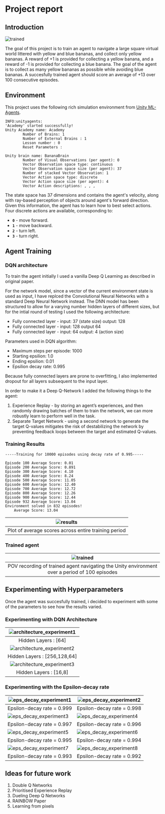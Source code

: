 # Project report

## Introduction

![trained](images/banana-intro.gif) 

The goal of this project is to train an agent to navigate a large square virtual world littered with yellow and blue bananas, and collect only yellow bananas. A reward of +1 is provided for collecting a yellow banana, and a reward of -1 is provided for collecting a blue banana. The goal of the agent is to collect as many yellow bananas as possible while avoiding blue bananas. A succesfully trained agent should score an average of +13 over 100 consecutive episodes. 


## Environment

This project uses the following rich simulation environment from [Unity ML-Agents](https://github.com/Unity-Technologies/ml-agents).

```
INFO:unityagents:
'Academy' started successfully!
Unity Academy name: Academy
        Number of Brains: 1
        Number of External Brains : 1
        Lesson number : 0
        Reset Parameters :
		
Unity brain name: BananaBrain
        Number of Visual Observations (per agent): 0
        Vector Observation space type: continuous
        Vector Observation space size (per agent): 37
        Number of stacked Vector Observation: 1
        Vector Action space type: discrete
        Vector Action space size (per agent): 4
        Vector Action descriptions: , , , 
```

The state space has 37 dimensions and contains the agent's velocity, along with ray-based perception of objects around agent's forward direction.  Given this information, the agent has to learn how to best select actions.  Four discrete actions are available, corresponding to:
- **`0`** - move forward.
- **`1`** - move backward.
- **`2`** - turn left.
- **`3`** - turn right.


## Agent Training

### DQN architecture

To train the agent initially I used a vanilla Deep Q Learning as described in original paper. 

For the network model, since a vector of the current environment state is used as input, I have replced the Convolutional Neural Networks with a standard Deep Neural Network instead. The DNN model has been structured to allow for a varying number hidden layers of different sizes, but for the intial round of testing I used the following architecture:

- Fully connected layer - input: 37 (state size) output: 128
- Fully connected layer - input: 128 output 64
- Fully connected layer - input: 64 output: 4 (action size)

Parameters used in DQN algorithm:

- Maximum steps per episode: 1000
- Starting epsilion: 1.0
- Ending epsilion: 0.01
- Epsilion decay rate: 0.995

Because fully connected layers are prone to overfitting, I also implemented dropout for all layers subsequent to the input layer.

In order to make it a Deep Q-Network I added the following things to the agent:
1. Experience Replay - by storing an agent’s experiences, and then randomly drawing batches of them to train the network, we can more robustly learn to perform well in the task.
2. Separate Target Network - using a second network to generate the target Q-values mitigates the risk of destabilizing the network by preventing feedback loops between the target and estimated Q-values. 

### Training Results

```
-----Training for 10000 episodes using decay rate of 0.995-----

Episode 100	Average Score: 0.01
Episode 200	Average Score: 0.891
Episode 300	Average Score: 4.10
Episode 400	Average Score: 8.24
Episode 500	Average Score: 11.05
Episode 600	Average Score: 12.40
Episode 700	Average Score: 12.72
Episode 800	Average Score: 12.26
Episode 900	Average Score: 12.44
Episode 932	Average Score: 13.04
Environment solved in 832 episodes!
	Average Score: 13.04
```


| ![results](images/average_scores_plot_10000_0.995.png) |
|:--:| 
| Plot of average scores across entire training period |

### Trained agent

| ![trained](images/trained1495.gif) |
|:--:| 
| POV recording of trained agent navigating the Unity environment over a period of 100 episodes |


## Experimenting with Hyperparameters

Once the agent was succesfully trained, i decided to experiment with some of the parameters to see how the results varied. 

### Experimenting with DQN Architecture

| ![architecture_experiment1](images/average_scores_plot_1000_64.png) |
|:--:|
| Hidden Layers : [64]  |
| ![architecture_experiment2](images/average_scores_plot_1000_256_128_64.png) |
| Hidden Layers : [256,128,64] |
| ![architecture_experiment3](images/average_scores_plot_1000_16_8.png) |
| Hidden Layers : [16,8]  |

### Experimenting with the Epsilon-decay rate

| ![eps_decay_experiment1](images/average_scores_plot_1000_0.999.png) | ![eps_decay_experiment2](images/average_scores_plot_1000_0.998.png) |
|---|---|
| Epsilon-decay rate = 0.999  | Epsilon-decay rate = 0.998   |
| ![eps_decay_experiment3](images/average_scores_plot_1000_0.997.png) | ![eps_decay_experiment4](images/average_scores_plot_1000_0.996.png) |
| Epsilon-decay rate = 0.997  | Epsilon-decay rate = 0.996   |
| ![eps_decay_experiment5](images/average_scores_plot_1000_0.995.png) | ![eps_decay_experiment6](images/average_scores_plot_1000_0.994.png) |
| Epsilon-decay rate = 0.995  | Epsilon-decay rate = 0.994   |
| ![eps_decay_experiment7](images/average_scores_plot_1000_0.993.png) | ![eps_decay_experiment8](images/average_scores_plot_1000_0.993.png) |
| Epsilon-decay rate = 0.993  | Epsilon-decay rate = 0.992   |


## Ideas for future work

1. Double Q Networks
2. Prioritised Experience Replay
3. Dueling Deep Q Networks
4. RAINBOW Paper
5. Learning from pixels
